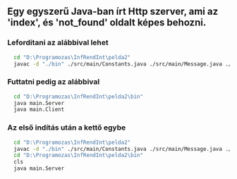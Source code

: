 ## Egy egyszerű Java-ban írt Http szerver, ami az 'index', és 'not_found' oldalt képes behozni.

### Lefordítani az alábbival lehet
```bash
  cd "D:\Programozas\InfRendInt\pelda2"
  javac -d "./bin" ./src/main/Constants.java ./src/main/Message.java ./src/main/Utils.java ./src/main/AsyncTextPipe.java ./src/main/Server.java ./src/main/Client.java
```

### Futtatni pedig az alábbival
```bash
  cd "D:\Programozas\InfRendInt\pelda2\bin"
  java main.Server
  java main.Client
```

### Az első indítás után a kettő egybe
```bash
  cd "D:\Programozas\InfRendInt\pelda2"
  javac -d "./bin" ./src/main/Constants.java ./src/main/Message.java ./src/main/Utils.java ./src/main/AsyncTextPipe.java ./src/main/Server.java ./src/main/Client.java
  cd "D:\Programozas\InfRendInt\pelda2\bin"
  cls
  java main.Server
```